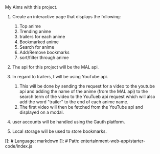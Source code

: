My Aims with this project.

1. Create an interactive page that displays the following:
   1. Top anime
   2. Trending anime
   3. trailers for each anime
   4. Bookmarked anime
   5. Search for anime
   6. Add/Remove bookmarks
   7. sort/filter through anime

2. The api for this project will be the MAL api.
3. In regard to trailers, I will be using YouTube api.
   1. This will be done by sending the request for a video to the youtube api and adding
        the name of the anime (from the MAL api) to the search term of the video to the YouTueb api request
        which will also add the word "trailer" to the end of each anime name.
   2. The first video will then be fetched from the YouTube api and displayed on a modal.
4. user accounts will be handled using the Gauth platform.
5. Local storage will be used to store bookmarks.


[]: # Language: markdown
[]: # Path: entertainment-web-app/starter-code/index.js